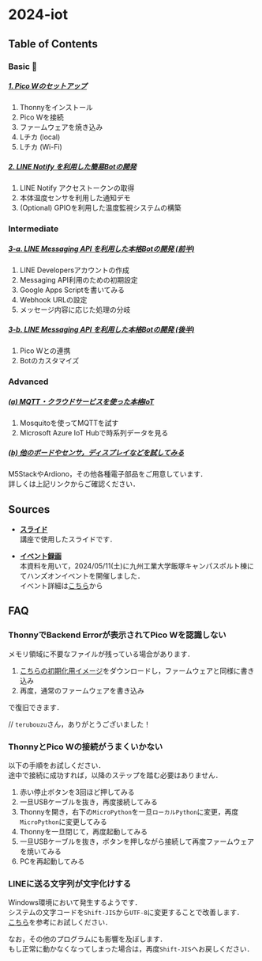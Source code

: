 # 2024-iot

## Table of Contents

### Basic 🔰

##### [1. Pico Wのセットアップ](1-setup.md)

1. Thonnyをインストール
1. Pico Wを接続
1. ファームウェアを焼き込み
1. Lチカ (local)
1. Lチカ (Wi-Fi)

##### [2. LINE Notify を利用した簡易Botの開発](2-simple-bot.md)

1. LINE Notify アクセストークンの取得
1. 本体温度センサを利用した通知デモ
1. (Optional) GPIOを利用した温度監視システムの構築

###  Intermediate

##### [3-a. LINE Messaging API を利用した本格Botの開発 (前半)](3-a-practical-bot.md)

1. LINE Developersアカウントの作成
1. Messaging API利用のための初期設定
1. Google Apps Scriptを書いてみる
1. Webhook URLの設定
1. メッセージ内容に応じた処理の分岐

##### [3-b. LINE Messaging API を利用した本格Botの開発 (後半)](3-b-practical-bot.md)

1. Pico Wとの連携
1. Botのカスタマイズ

### Advanced

##### [(a) MQTT・クラウドサービスを使った本格IoT](4-mqtt.md)

1. Mosquitoを使ってMQTTを試す
1. Microsoft Azure IoT Hubで時系列データを見る

##### [(b) 他のボードやセンサ，ディスプレイなどを試してみる](4-other.md)

M5StackやArdiono，その他各種電子部品をご用意しています．  
詳しくは上記リンクからご確認ください．

## Sources

- **[スライド](slide.pdf)**  
講座で使用したスライドです．

- **[イベント録画](https://youtu.be/Ic1-McBGZow)**  
本資料を用いて，2024/05/11(土)に九州工業大学飯塚キャンパスポルト棟にてハンズオンイベントを開催しました．  
イベント詳細は[こちら](https://gdsc.community.dev/events/details/developer-student-clubs-kyushu-institute-of-technology-fukuoka-japan-presents-razupaipico-wgamoraerulinewoshi-tsutaiothanzuon/)から

## FAQ

### ThonnyでBackend Errorが表示されてPico Wを認識しない

メモリ領域に不要なファイルが残っている場合があります．  

1. [こちらの初期化用イメージ](https://datasheets.raspberrypi.com/soft/flash_nuke.uf2)をダウンロードし，ファームウェアと同様に書き込み
1. 再度，通常のファームウェアを書き込み  

で復旧できます．

// `terubouzu`さん，ありがとうございました！

### ThonnyとPico Wの接続がうまくいかない

以下の手順をお試しください．  
途中で接続に成功すれば，以降のステップを踏む必要はありません．

1. 赤い停止ボタンを3回ほど押してみる
1. 一旦USBケーブルを抜き，再度接続してみる
1. Thonnyを開き，右下の`MicroPython`を一旦`ローカルPython`に変更，再度`MicroPython`に変更してみる
1. Thonnyを一旦閉じて，再度起動してみる
1. 一旦USBケーブルを抜き，ボタンを押しながら接続して再度ファームウェアを焼いてみる
1. PCを再起動してみる

### LINEに送る文字列が文字化けする

Windows環境において発生するようです．  
システムの文字コードを`Shift-JIS`から`UTF-8`に変更することで改善します．  
[こちら](https://otona-life.com/2022/06/05/121603/)を参考にお試しください．

なお，その他のプログラムにも影響を及ぼします．  
もし正常に動かなくなってしまった場合は，再度`Shift-JIS`へお戻しください．
